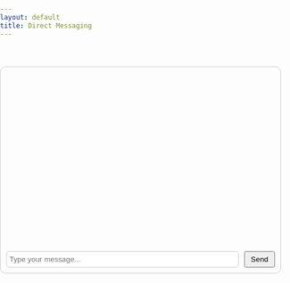 ```yaml
---
layout: default
title: Direct Messaging
---
```

<html lang="en">
<head>
    <style>
        body {
    font-family: Arial, sans-serif;
    margin: 0;
    padding: 0;
    box-sizing: border-box;
        }
        .chat-container {
            max-width: 600px;
            margin: 50px auto;
            border: 1px solid #ccc;
            border-radius: 10px;
            overflow: hidden;
        }
        .chat-window {
            height: 300px;
            overflow-y: scroll;
            padding: 10px;
        }
        .message-input {
            display: flex;
            padding: 10px;
        }
        input {
            flex: 1;
            padding: 5px;
            border: 1px solid #ccc;
            border-radius: 5px;
        }
        button {
            padding: 5px 10px;
            margin-left: 10px;
            cursor: pointer;
        }
    </style>
    <meta charset="UTF-8">
    <meta name="viewport" content="width=device-width, initial-scale=1.0">
    <link rel="stylesheet" href="styles.css">
    <title>Person-to-Person Messaging</title>
</head>
<body>
    <div class="chat-container">
        <div class="chat-window" id="chat-window"></div>
        <div class="message-input">
            <input type="text" id="messageInput" placeholder="Type your message...">
            <button onclick="sendMessage()">Send</button>
        </div>
    </div>
    <script src="script.js">
        function sendMessage() {
    var messageInput = document.getElementById("messageInput");
    var message = messageInput.value;
    if (message.trim() !== "") {
        var chatWindow = document.getElementById("chat-window");
        var newMessage = document.createElement("div");
        newMessage.className = "message";
        newMessage.textContent = message;
        chatWindow.appendChild(newMessage);
    }
}
    </script>
</body>
</html>
